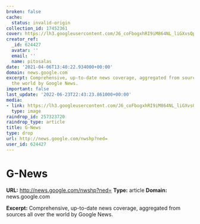 ```yaml
---
broken: false
cache:
  status: invalid-origin
collection_id: 17452361
cover: https://lh3.googleusercontent.com/J6_coFbogxhRI9iM864NL_liGXvsQp2AupsKei7z0cNNfDvGUmWUy20nuUhkREQyrpY4bEeIBuc=w300
creator_ref:
  _id: 624427
  avatar: ''
  email: ''
  name: pitosalas
date: '2021-04-06T13:40:22.934000+00:00'
domain: news.google.com
excerpt: Comprehensive, up-to-date news coverage, aggregated from sources all over
  the world by Google News.
important: false
last_update: '2022-06-23T22:43:23.861000+00:00'
media:
- link: https://lh3.googleusercontent.com/J6_coFbogxhRI9iM864NL_liGXvsQp2AupsKei7z0cNNfDvGUmWUy20nuUhkREQyrpY4bEeIBuc=w300
  type: image
raindrop_id: 257323720
raindrop_type: article
title: G-News
type: drop
url: http://news.google.com/nwshp?ned=
user_id: 624427
---
```


# G-News

**URL:** http://news.google.com/nwshp?ned=
**Type:** article
**Domain:** news.google.com

**Excerpt:** Comprehensive, up-to-date news coverage, aggregated from sources all over the world by Google News.
